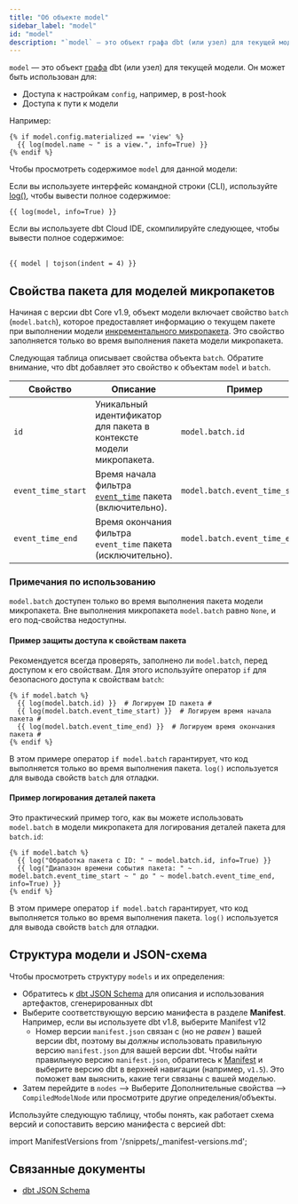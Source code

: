```yaml
---
title: "Об объекте model"
sidebar_label: "model"
id: "model"
description: "`model` — это объект графа dbt (или узел) для текущей модели."
---
```


`model` — это объект [графа](/reference/dbt-jinja-functions/graph) dbt (или узел) для текущей модели. Он может быть использован для:
- Доступа к настройкам `config`, например, в post-hook
- Доступа к пути к модели

Например:
```jinja
{% if model.config.materialized == 'view' %}
  {{ log(model.name ~ " is a view.", info=True) }}
{% endif %}
```

Чтобы просмотреть содержимое `model` для данной модели:

<Tabs>

<TabItem value="cli" label="Интерфейс командной строки">

Если вы используете интерфейс командной строки (CLI), используйте [log()](/reference/dbt-jinja-functions/log), чтобы вывести полное содержимое:

```jinja
{{ log(model, info=True) }}
```
  
 </TabItem>
 
 <TabItem value="ide" label="dbt Cloud IDE">
   
 Если вы используете dbt Cloud IDE, скомпилируйте следующее, чтобы вывести полное содержимое: <br /><br />

 ```jinja
{{ model | tojson(indent = 4) }}
```
   
</TabItem>

</Tabs>

## Свойства пакета для моделей микропакетов

Начиная с версии dbt Core v1.9, объект модели включает свойство `batch` (`model.batch`), которое предоставляет информацию о текущем пакете при выполнении модели [инкрементального микропакета](/docs/build/incremental-microbatch). Это свойство заполняется только во время выполнения пакета модели микропакета.

Следующая таблица описывает свойства объекта `batch`. Обратите внимание, что dbt добавляет это свойство к объектам `model` и `batch`.

| Свойство | Описание | Пример |  
| -------- | ----------- | ------- |
| `id` | Уникальный идентификатор для пакета в контексте модели микропакета. | `model.batch.id` |
| `event_time_start` | Время начала фильтра [`event_time`](/reference/resource-configs/event-time) пакета (включительно). | `model.batch.event_time_start` |
| `event_time_end` | Время окончания фильтра `event_time` пакета (исключительно). | `model.batch.event_time_end` |

### Примечания по использованию

`model.batch` доступен только во время выполнения пакета модели микропакета. Вне выполнения микропакета `model.batch` равно `None`, и его под-свойства недоступны.

#### Пример защиты доступа к свойствам пакета

Рекомендуется всегда проверять, заполнено ли `model.batch`, перед доступом к его свойствам. Для этого используйте оператор `if` для безопасного доступа к свойствам `batch`:

```jinja
{% if model.batch %}
  {{ log(model.batch.id) }}  # Логируем ID пакета #
  {{ log(model.batch.event_time_start) }}  # Логируем время начала пакета #
  {{ log(model.batch.event_time_end) }}  # Логируем время окончания пакета #
{% endif %}
```

В этом примере оператор `if model.batch` гарантирует, что код выполняется только во время выполнения пакета. `log()` используется для вывода свойств `batch` для отладки.

#### Пример логирования деталей пакета

Это практический пример того, как вы можете использовать `model.batch` в модели микропакета для логирования деталей пакета для `batch.id`:

```jinja
{% if model.batch %}
  {{ log("Обработка пакета с ID: " ~ model.batch.id, info=True) }}
  {{ log("Диапазон времени события пакета: " ~ model.batch.event_time_start ~ " до " ~ model.batch.event_time_end, info=True) }}
{% endif %}
```
В этом примере оператор `if model.batch` гарантирует, что код выполняется только во время выполнения пакета. `log()` используется для вывода свойств `batch` для отладки.

## Структура модели и JSON-схема

Чтобы просмотреть структуру `models` и их определения:
- Обратитесь к [dbt JSON Schema](https://schemas.getdbt.com/) для описания и использования артефактов, сгенерированных dbt
- Выберите соответствующую версию манифеста в разделе **Manifest**. Например, если вы используете dbt v1.8, выберите Manifest v12
  * Номер версии `manifest.json` связан с (но не _равен_ ) вашей версии dbt, поэтому вы _должны_ использовать правильную версию `manifest.json` для вашей версии dbt. Чтобы найти правильную версию `manifest.json`, обратитесь к [Manifest](/reference/artifacts/manifest-json) и выберите версию dbt в верхней навигации (например, `v1.5`). Это поможет вам выяснить, какие теги связаны с вашей моделью.
- Затем перейдите в `nodes` --> Выберите Дополнительные свойства --> `CompiledModelNode` или просмотрите другие определения/объекты.

Используйте следующую таблицу, чтобы понять, как работает схема версий и сопоставить версию манифеста с версией dbt:

import ManifestVersions from '/snippets/_manifest-versions.md';

<ManifestVersions />

## Связанные документы

- [dbt JSON Schema](https://schemas.getdbt.com/)